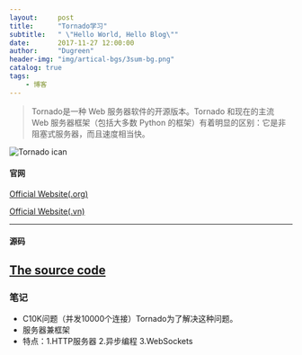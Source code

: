 ```yaml
---
layout:     post
title:      "Tornado学习"
subtitle:   " \"Hello World, Hello Blog\""
date:       2017-11-27 12:00:00
author:     "Dugreen"
header-img: "img/artical-bgs/3sum-bg.png"
catalog: true
tags:
    - 博客
---
```


> Tornado是一种 Web 服务器软件的开源版本。Tornado 和现在的主流 Web 服务器框架（包括大多数 Python 的框架）有着明显的区别：它是非阻塞式服务器，而且速度相当快。


![Tornado ican](http://www.tornadoweb.org/en/stable/_images/tornado.png)


#### 官网

[Official Website(.org)](http://www.tornadoweb.org/en/stable/#)

[Official Website(.vn)](http://www.tornadoweb.cn/)

---
#### 源码
[The source code](https://github.com/tornadoweb/tornado)
---

### 笔记
- C10K问题（并发10000个连接）Tornado为了解决这种问题。
- 服务器兼框架
- 特点：1.HTTP服务器 2.异步编程 3.WebSockets
